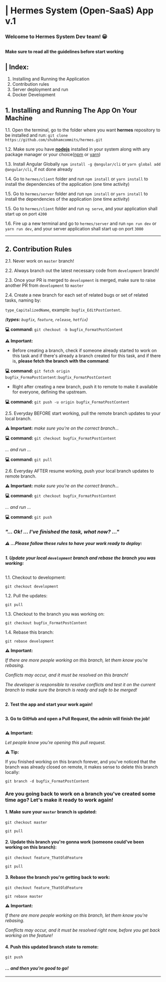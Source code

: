 # |  Hermes System (Open-SaaS) App v.1
###  Welcome to Hermes System Dev team!  😀  

##  


####  Make sure to read all the guidelines before start working


## | Index: 
1. Installing and Running the Application
2. Contribution rules
3. Server deployment and run
4. Docker Development

## 1. Installing and Running The App On Your Machine

1.1.  Open the terminal, go to the folder where you want **hermes** repository to be installed and run:
`git clone https://github.com/shubhamcommits/hermes.git`

1.2.  Make sure you have **[nodejs](https://nodejs.org/en/download/)** installed in your system along with any package manager or your choice([npm](https://nodejs.org/en/download/) or [yarn](https://classic.yarnpkg.com/en/docs/install/))

1.3.  Install Angular Globally `npm install -g @angular/cli` or `yarn global add @angular/cli`, if not done already

1.4.  Go to `hermes/client` folder and run `npm install` or `yarn install` to install the dependencies of the application (one time activity)

1.5.  Go to `hermes/server` folder and run `npm install` or `yarn install` to install the dependencies of the application (one time activity)

1.5.  Go to `hermes/client` folder and run `ng serve`, and your application shall start up on port `4200`

1.6.  Fire up a new terminal and go to `hermes/server` and run `npn run dev` or `yarn run dev`, and your server application shall start up on port `3000`

---

## 2. Contribution Rules


2.1.    Never work on `master` branch!

2.2.    Always branch out the latest necessary code from `development` branch!

2.3.    Once your PR is merged to `development` is merged, make sure to raise another PR from `development` to `master`

2.4.    Create a new branch for each set of related bugs or set of related tasks, naming by:
    
`type_CapitalizedName`, example: `bugfix_EditPostContent`.


*(**types:** `bugfix`, `feature`, `release`, `hotfix`)*


**💻 command:** `git checkout -b bugfix_FormatPostContent`


**⚠️ Important:**

*  Before creating a branch, check if someone already started to work on this task and if there's already a branch created for this task, and if there is, **please fetch the branch with the command**:

**💻 command:** `git fetch origin bugfix_FormaPostContent:bugfix_FormatPostContent`

* Right after creating a new branch, push it to remote to make it available for everyone, defining the upstream.

**💻 command:** `git push -u origin bugfix_FormatPostContent`


2.5.    Everyday BEFORE start working, pull the remote branch updates to your local branch.


**⚠️ Important:** *make sure you're on the correct branch...*

**💻 command:** `git checkout bugfix_FormatPostContent`

*... and run ...*

**💻 command:** `git pull`


2.6.    Everyday AFTER resume working, push your local branch updates to remote branch.


**⚠️ Important:** *make sure you're on the correct branch...*

**💻 command:** `git checkout bugfix_FormatPostContent`

*... and run ...*

**💻 command:** `git push`


### *"... Ok! ... I've finished the task, what now? ..."* 


#### *⚠️ ...Please follow these rules to have your work ready to deploy:*

##  

#### *1. Update your local `development` branch and rebase the branch you was working:*

##  

1.1. Checkout to development:

`git checkout development`

1.2. Pull the updates:

`git pull`

1.3. Checkout to the branch you was working on:

`git checkout bugfix_FormatPostContent`

1.4. Rebase this branch:

`git rebase development`


**⚠️ Important:** 

*If there are more people working on this branch, let them know you're rebasing.*

*Conflicts may occur, and it must be resolved on this branch!*

*The developer is responsible to resolve conflicts and test it on the current branch to make sure the branch is ready and safe to be merged!*

##  


#### 2. Test the app and start your work again!

##  


#### 3. Go to GitHub and open a Pull Request, the admin will finish the job!

##  


**⚠️ Important:** 

*Let people know you're opening this pull request.*


**⚠️ Tip:** 

If you finished working on this branch forever, and you've noticed that the branch was  already closed on remote, it makes sense to delete this branch locally:

`git branch -d bugfix_FormatPostContent`


### Are you going back to work on a branch you've created some time ago? Let's make it ready to work again!


#### 1. Make sure your `master` branch is updated:

`git checkout master`

`git pull`


#### 2. Update this branch you're gonna work (someone could've been working on this branch):

`git checkout feature_ThatOldFeature`

`git pull`


#### 3. Rebase the branch you're getting back to work:

`git checkout feature_ThatOldFeature`

`git rebase master`


**⚠️ Important:** 

*If there are more people working on this branch, let them know you're rebasing.*

*Conflicts may occur, and it must be resolved right now, before you get back working on the feature!*


#### 4. Push this updated branch state to remote:

`git push`

#### *... and then you're good to go!*

---


